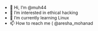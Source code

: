 - 👋 Hi, I’m @muh44
- 👀 I’m interested in ethical hacking 
- 🌱 I’m currently learning Linux 
- 📫 How to reach me ( @aresha_mohanad 

<!---
muh44/muh44 is a ✨ special ✨ repository because its `README.md` (this file) appears on your GitHub profile.
You can click the Preview link to take a look at your changes.
--->

